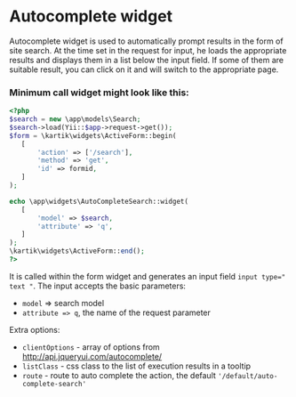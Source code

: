 # Autocomplete widget

Autocomplete widget is used to automatically prompt results in the form of site search. At the time set in the request for input, he loads the appropriate results and displays them in a list below the input field.
If some of them are suitable result, you can click on it and will switch to the appropriate page.

### Minimum call widget might look like this:

```php
<?php
$search = new \app\models\Search;
$search->load(Yii::$app->request->get());
$form = \kartik\widgets\ActiveForm::begin(
   [
       'action' => ['/search'],
       'method' => 'get',
       'id' => formid,
   ]
);

echo \app\widgets\AutoCompleteSearch::widget(
   [
       'model' => $search,
       'attribute' => 'q',
   ]
);
\kartik\widgets\ActiveForm::end();
?>
```

It is called within the form widget and generates an input field `input type=" text "`.
The input accepts the basic parameters:
- `model` => search model
- `attribute => q`, the name of the request parameter

Extra options:
- `clientOptions` - array of options from http://api.jqueryui.com/autocomplete/ 
- `listClass` - css class to the list of execution results in a tooltip
- `route` - route to auto complete the action, the default `'/default/auto-complete-search'`
